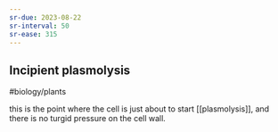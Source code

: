 ```yaml
---
sr-due: 2023-08-22
sr-interval: 50
sr-ease: 315
---
```

## Incipient plasmolysis
#biology/plants 

this is the point where the cell is just about to start [[plasmolysis]], and there is no turgid pressure on the cell wall.
